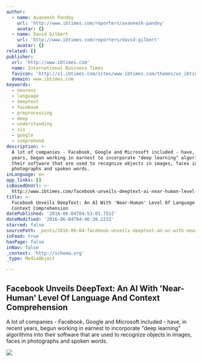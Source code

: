 ```yaml
---
author:
  - name: Avaneesh Pandey
    url: 'http://www.ibtimes.com/reporters/avaneesh-pandey'
    avatar: {}
  - name: David Gilbert
    url: 'http://www.ibtimes.com/reporters/david-gilbert'
    avatar: {}
related: []
publisher:
  url: 'http://www.ibtimes.com'
  name: International Business Times
  favicon: 'http://s1.ibtimes.com/sites/www.ibtimes.com/themes/us_ibtimes/favicon.ico'
  domain: www.ibtimes.com
keywords:
  - neurons
  - language
  - deeptext
  - facebook
  - preprocessing
  - deep
  - understanding
  - vis
  - google
  - comprehend
description: >-
  A lot of companies - Facebook, Google and Microsoft included - have, in recent
  years, begun working in earnest to incorporate "deep learning" algorithms into
  their software that are used to recognize objects in images, faces in
  photographs and spoken words.
inLanguage: en
app_links: []
isBasedOnUrl: >-
  http://www.ibtimes.com/facebook-unveils-deeptext-ai-near-human-level-language-context-comprehension-2377090
title: >-
  Facebook Unveils DeepText: An AI With 'Near-Human' Level Of Language And
  Context Comprehension
datePublished: '2016-06-04T04:53:01.751Z'
dateModified: '2016-06-04T04:46:30.223Z'
starred: false
sourcePath: _posts/2016-06-04-facebook-unveils-deeptext-an-ai-with-near-human-level-of.md
inFeed: true
hasPage: false
inNav: false
_context: 'http://schema.org'
_type: MediaObject

---
```

<article style=""><h1>Facebook Unveils DeepText: An AI With 'Near-Human' Level Of Language And Context Comprehension</h1><p>A lot of companies - Facebook, Google and Microsoft included - have, in recent years, begun working in earnest to incorporate "deep learning" algorithms into their software that are used to recognize objects in images, faces in photographs and spoken words.</p><img src="http://s1.ibtimes.com/sites/www.ibtimes.com/files/2016/06/02/gettyimages-79493977.jpg" /></article>